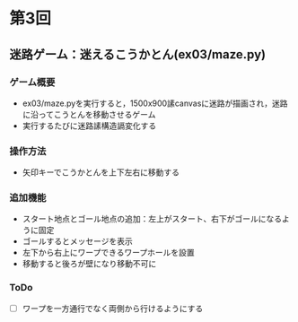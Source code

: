 # 第3回
## 迷路ゲーム：迷えるこうかとん(ex03/maze.py)
### ゲーム概要
- ex03/maze.pyを実行すると，1500x900䛾canvasに迷路が描画され，迷路に沿ってこうとんを移動させるゲーム
- 実行するたびに迷路䛾構造䛿変化する
### 操作方法
- 矢印キーでこうかとんを上下左右に移動する
### 追加機能
- スタート地点とゴール地点の追加：左上がスタート、右下がゴールになるように固定
- ゴールするとメッセージを表示
- 左下から右上にワープできるワープホールを設置
- 移動すると後ろが壁になり移動不可に
### ToDo
- [ ] ワープを一方通行でなく両側から行けるようにする